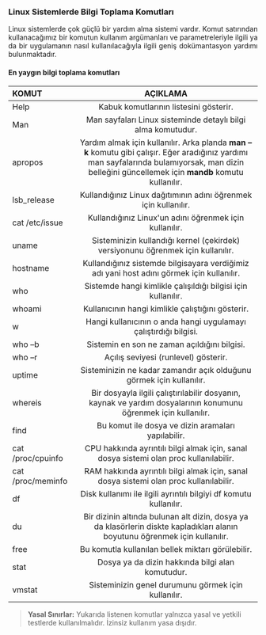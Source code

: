 ### Linux Sistemlerde Bilgi Toplama Komutları
<p align="justify">Linux sistemlerde çok güçlü bir yardım alma sistemi vardır. Komut satırından kullanacağımız bir komutun kullanım argümanları ve parametreleriyle ilgili ya da bir uygulamanın nasıl kullanılacağıyla ilgili geniş dokümantasyon yardımı bulunmaktadır.
</p>

#### En yaygın bilgi toplama komutları
| KOMUT | AÇIKLAMA | 
| :---         |     :---:      |       
| Help | Kabuk komutlarının listesini gösterir. |
| Man | Man sayfaları Linux sisteminde detaylı bilgi alma komutudur. |
| apropos | Yardım almak için kullanılır. Arka planda <b>man – k</b> komutu gibi çalışır. Eğer aradığınız yardımı man sayfalarında bulamıyorsak, man dizin belleğini güncellemek için <b>mandb</b> komutu kullanılır. |
| lsb_release | Kullandığınız Linux dağıtımının adını öğrenmek için kullanılır. |
| cat /etc/issue | Kullandığınız Linux'un adını öğrenmek için kullanılır. |
| uname | Sisteminizin kullandığı kernel (çekirdek) versiyonunu öğrenmek için kullanılır. |
| hostname | Kullandığınız sistemde bilgisayara verdiğimiz adı yani host adını görmek için kullanılır. |
| who | Sistemde hangi kimlikle çalışıldığı bilgisi için kullanılır. |
| whoami | Kullanıcının hangi kimlikle çalıştığını gösterir. |
| w | Hangi kullanıcının o anda hangi uygulamayı çalıştırdığı bilgisi. |
| who –b | Sistemin en son ne zaman açıldığını bilgisi. |
| who –r | Açılış seviyesi (runlevel) gösterir. |
| uptime | Sisteminizin ne kadar zamandır açık olduğunu görmek için kullanılır. |
| whereis | Bir dosyayla ilgili çalıştırılabilir dosyanın, kaynak ve yardım dosyalarının konumunu öğrenmek için kullanılır. |
| find | Bu komut ile dosya ve dizin aramaları yapılabilir. |
| cat  /proc/cpuinfo | CPU hakkında ayrıntılı bilgi almak için, sanal dosya sistemi olan proc kullanılabilir. |
| cat /proc/meminfo | RAM hakkında ayrıntılı bilgi almak için, sanal dosya sistemi olan proc kullanılabilir. |
| df | Disk kullanımı ile ilgili ayrıntılı bilgiyi df komutu kullanılır. |
| du | Bir dizinin altında bulunan alt dizin, dosya ya da klasörlerin diskte kapladıkları alanın boyutunu öğrenmek için kullanılır. |
| free | Bu komutla kullanılan bellek miktarı görülebilir. |
| stat | Dosya ya da dizin hakkında bilgi alan komutudur. |
| vmstat | Sisteminizin genel durumunu görmek için kullanılır. | <br><br>


> **Yasal Sınırlar:** Yukarıda listenen komutlar yalnızca yasal ve yetkili testlerde kullanılmalıdır. İzinsiz kullanım yasa dışıdır. <br>









 
